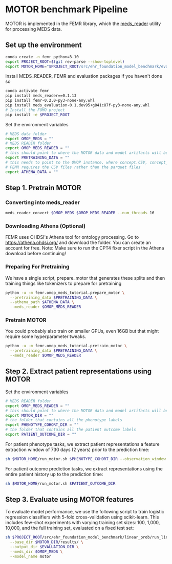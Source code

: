 # MOTOR benchmark Pipeline
MOTOR is implemented in the FEMR library, which the [meds_reader](https://github.com/EthanSteinberg/meds_reader) utility for processing MEDS data. 

## Set up the environment
```bash
conda create -n femr python=3.10
export PROJECT_ROOT=$(git rev-parse --show-toplevel)
export MOTOR_HOME="$PROJECT_ROOT/src/ehr_foundation_model_benchmark/evaluations/motor"
```
Install MEDS_READER, FEMR and evaluation packages if you haven't done so
```bash
conda activate femr
pip install meds_reader==0.1.13
pip install femr-0.2.0-py3-none-any.whl
pip install meds_evaluation-0.1.dev95+g841c87f-py3-none-any.whl
# Install the FOMO project
pip install -e $PROJECT_ROOT
```
Set the environment variables
```bash
# MEDS data folder
export OMOP_MEDS = ""
# MEDS READER folder
export OMOP_MEDS_READER = ""
# this should point to where the MOTOR data and model artifacts will be generated
export PRETRAINING_DATA = ""
# this needs to point to the OMOP instance, where concept.CSV, concept_ancestor.CSV, and concept_relationship.CSV are located.
# FEMR requires the CSV files rather than the parquet files
export ATHENA_DATA = ""
```

Step 1. Pretrain MOTOR
------------------------

### Converting into meds_reader
```bash
meds_reader_convert $OMOP_MEDS $OMOP_MEDS_READER --num_threads 16
```

### Downloading Athena (Optional)
FEMR uses OHDSI's Athena tool for ontology processing. Go to https://athena.ohdsi.org/ and download the folder.
You can create an account for free.
Note: Make sure to run the CPT4 fixer script in the Athena download before continuing!

### Preparing For Pretraining
We have a single script, prepare_motor that generates these splits and then training things like tokenizers to prepare for pretraining

```bash
python -u -m femr.omop_meds_tutorial.prepare_motor \
  --pretraining_data $PRETRAINING_DATA \
  --athena_path $ATHENA_DATA \
  --meds_reader $OMOP_MEDS_READER
```

### Pretrain MOTOR
You could probably also train on smaller GPUs, even 16GB but that might require some hyperparameter tweaks.

```bash
python -u -m femr.omop_meds_tutorial.pretrain_motor \
  --pretraining_data $PRETRAINING_DATA \
  --meds_reader $OMOP_MEDS_READER
```

Step 2. Extract patient representations using MOTOR
------------------------
Set the environment variables
```bash
# MEDS READER folder
export OMOP_MEDS_READER = ""
# this should point to where the MOTOR data and model artifacts will be generated
export MOTOR_DIR = ""
# the folder that contains all the phenotype labels
export PHENOTYPE_COHORT_DIR = ""
# the folder that contains all the patient outcome labels
export PATIENT_OUTCOME_DIR = ""
```
For patient phenotype tasks, we extract patient representations a feature extraction window of 730 days (2 years) prior to the prediction time:
```bash
sh $MOTOR_HOME/run_motor.sh $PHENOTYPE_COHORT_DIR --observation_window 730
```
For patient outcome prediction tasks, we extract representations using the entire patient history up to the prediction time:
```bash
sh $MOTOR_HOME/run_motor.sh $PATIENT_OUTCOME_DIR
```
Step 3. Evaluate using MOTOR features
------------------------
To evaluate model performance, we use the following script to train logistic regression classifiers with 5-fold cross-validation using scikit-learn. 
This includes few-shot experiments with varying training set sizes: 100, 1,000, 10,000, and the full training set, evaluated on a fixed test set: 
```bash
sh $PROJECT_ROOT/src/ehr_foundation_model_benchmark/linear_prob/run_linear_prob_with_few_shots.sh \
  --base_dir $MOTOR_DIR/results/ \
  --output_dir $EVALUATION_DIR \
  --meds_dir $OMOP_MEDS \
  --model_name motor
```